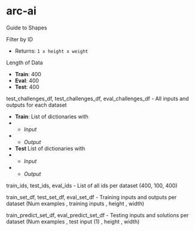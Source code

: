 # arc-ai


Guide to Shapes

Filter by ID
- Returns: `1 x height x weight`

Length of Data
- **Train**: 400
- **Eval**: 400
- **Test**: 400


test_challenges_df, test_challenges_df, eval_challenges_df - All inputs and outputs for each dataset
- **Train**: List of dictionaries with
- - *Input*
- - *Output*
- **Test** List of dictionaries with
- - *Input*
- - *Output*

train_ids, test_ids, eval_ids - List of all ids per dataset (400, 100, 400)

train_set_df, test_set_df, eval_set_df - Training inputs and outputs per dataset (Num examples , training inputs , height , width)

train_predict_set_df, eval_predict_set_df - Testing inputs and solutions per dataset (Num examples , test input (1) , height , width)

